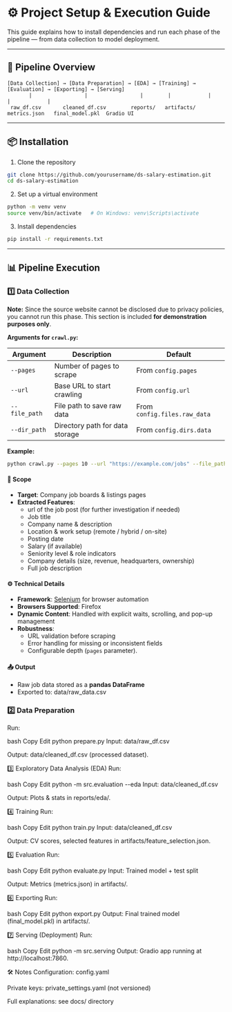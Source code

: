# ⚙️ Project Setup & Execution Guide

This guide explains how to install dependencies and run each phase of the pipeline — from data collection to model deployment.  

---

## 🔄 Pipeline Overview  

```text
[Data Collection] → [Data Preparation] → [EDA] → [Training] → [Evaluation] → [Exporting] → [Serving]
       |                 |                 |        |            |              |            |
 raw_df.csv       cleaned_df.csv        reports/   artifacts/   metrics.json   final_model.pkl  Gradio UI
```
---

## 📦 Installation
1. Clone the repository

```bash
git clone https://github.com/yourusername/ds-salary-estimation.git
cd ds-salary-estimation
```

2. Set up a virtual environment

```bash
python -m venv venv
source venv/bin/activate   # On Windows: venv\Scripts\activate
```

3. Install dependencies

```bash
pip install -r requirements.txt
```
---

## 📊 Pipeline Execution

### 1️⃣ Data Collection

**Note:** Since the source website cannot be disclosed due to privacy policies, you cannot run this phase. This section is included **for demonstration purposes only**.


**Arguments for `crawl.py`:**  

| Argument   | Description | Default |
|------------|-------------|---------|
| `--pages` | Number of pages to scrape | From `config.pages` |
| `--url` | Base URL to start crawling | From `config.url` |
| `--file_path` | File path to save raw data | From `config.files.raw_data` |
| `--dir_path` | Directory path for data storage | From `config.dirs.data` |

**Example:**  
```bash
python crawl.py --pages 10 --url "https://example.com/jobs" --file_path "raw_df.csv" --dir_path "data"
```
#### 📌 Scope  
- **Target**: Company job boards & listings pages  
- **Extracted Features**:
  - url of the job post (for further investigation if needed)
  - Job title  
  - Company name & description  
  - Location & work setup (remote / hybrid / on-site)  
  - Posting date  
  - Salary (if available)  
  - Seniority level & role indicators  
  - Company details (size, revenue, headquarters, ownership)  
  - Full job description  

#### ⚙️ Technical Details  
- **Framework**: [Selenium](https://www.selenium.dev/) for browser automation  
- **Browsers Supported**: Firefox
- **Dynamic Content**: Handled with explicit waits, scrolling, and pop-up management  
- **Robustness**:  
  - URL validation before scraping  
  - Error handling for missing or inconsistent fields  
  - Configurable depth (`pages` parameter).  

#### 📤 Output  
- Raw job data stored as a **pandas DataFrame**  
- Exported to:  data/raw_data.csv


### 2️⃣ Data Preparation
Run:

bash
Copy
Edit
python prepare.py
Input: data/raw_df.csv

Output: data/cleaned_df.csv (processed dataset).

3️⃣ Exploratory Data Analysis (EDA)
Run:

bash
Copy
Edit
python -m src.evaluation --eda
Input: data/cleaned_df.csv

Output: Plots & stats in reports/eda/.

4️⃣ Training
Run:

bash
Copy
Edit
python train.py
Input: data/cleaned_df.csv

Output: CV scores, selected features in artifacts/feature_selection.json.

5️⃣ Evaluation
Run:

bash
Copy
Edit
python evaluate.py
Input: Trained model + test split

Output: Metrics (metrics.json) in artifacts/.

6️⃣ Exporting
Run:

bash
Copy
Edit
python export.py
Output: Final trained model (final_model.pkl) in artifacts/.

7️⃣ Serving (Deployment)
Run:

bash
Copy
Edit
python -m src.serving
Output: Gradio app running at http://localhost:7860.

🛠 Notes
Configuration: config.yaml

Private keys: private_settings.yaml (not versioned)

Full explanations: see docs/ directory